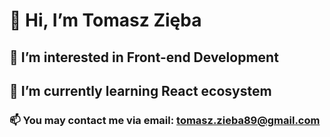 #  👋 Hi, I’m Tomasz Zięba
## 👀 I’m interested in Front-end Development
## 🌱 I’m currently learning React ecosystem

### 📫 You may contact me via email: tomasz.zieba89@gmail.com
